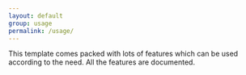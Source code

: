 ```yaml
---
layout: default
group: usage
permalink: /usage/
---
```


This template comes packed with lots of features which can be used according to
the need. All the features are documented.
